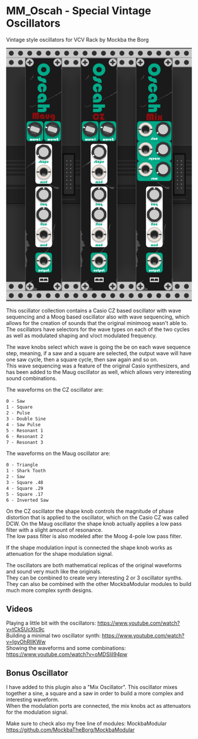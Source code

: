 # MM_Oscah - Special Vintage Oscillators
Vintage style oscillators for VCV Rack by Mockba the Borg

![Alt text](./screenshot.png)

This oscillator collection contains a Casio CZ based oscillator with wave sequencing and a Moog based oscillator also with wave sequencing, which allows for the creation of sounds that the original minimoog wasn't able to.<br>
The oscillators have selectors for the wave types on each of the two cycles as well as modulated shaping and v/oct modulated frequency.

The wave knobs select which wave is going the be on each wave sequence step, meaning, if a saw and a square are selected, the output wave will have one saw cycle, then a square cycle, then saw again and so on.<br>
This wave sequencing was a feature of the original Casio synthesizers, and has been added to the Maug oscillator as well, which allows very interesting sound combinations.

The waveforms on the CZ oscillator are:
```
0 - Saw
1 - Square
2 - Pulse
3 - Double Sine
4 - Saw Pulse
5 - Resonant 1
6 - Resonant 2
7 - Resonant 3
```

The waveforms on the Maug oscillator are:
```
0 - Triangle
1 - Shark Tooth
2 - Saw
3 - Square .48
4 - Square .29
5 - Square .17
6 - Inverted Saw
```

On the CZ oscillator the shape knob controls the magnitude of phase distortion that is applied to the oscillator, which on the Casio CZ was called DCW. On the Maug oscillator the shape knob actually applies a low pass filter with a slight amount of resonance.<br>
The low pass filter is also modeled after the Moog 4-pole low pass filter.

If the shape modulation input is connected the shape knob works as attenuation for the shape modulation signal.

The oscillators are both mathematical replicas of the original waveforms and sound very much like the originals.<br>
They can be combined to create very interesting 2 or 3 oscillator synths.<br>
They can also be combined with the other MockbaModular modules to build much more complex synth designs.

## Videos
Playing a little bit with the oscillators: https://www.youtube.com/watch?v=tCkSUcXIc9c<br>
Building a minimal two oscillator synth: https://www.youtube.com/watch?v=IgyOhRIIKWw<br>
Showing the waveforms and some combinations: https://www.youtube.com/watch?v=oMDSIiI94pw

## Bonus Oscillator
I have added to this plugin also a "Mix Oscillator".
This oscillator mixes together a sine, a square and a saw in order to build a more complex and interesting waveform.<br>
When the modulation ports are connected, the mix knobs act as attenuators for the modulation signal.


Make sure to check also my free line of modules: MockbaModular
https://github.com/MockbaTheBorg/MockbaModular
